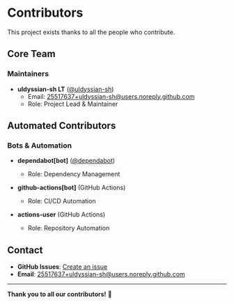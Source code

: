 # Contributors

This project exists thanks to all the people who contribute.

## Core Team

### Maintainers
- **uldyssian-sh LT** ([@uldyssian-sh](https://github.com/uldyssian-sh))
  - Email: 25517637+uldyssian-sh@users.noreply.github.com
  - Role: Project Lead & Maintainer

## Automated Contributors

### Bots & Automation
- **dependabot[bot]** ([@dependabot](https://github.com/dependabot))
  - Role: Dependency Management

- **github-actions[bot]** (GitHub Actions)
  - Role: CI/CD Automation

- **actions-user** (GitHub Actions)
  - Role: Repository Automation

## Contact

- **GitHub Issues**: [Create an issue](../../issues/new)
- **Email**: 25517637+uldyssian-sh@users.noreply.github.com

---

**Thank you to all our contributors!** 🙏

